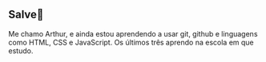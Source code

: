 ## Salve👋

Me chamo Arthur, e ainda estou aprendendo a usar git, github e linguagens como HTML, CSS e JavaScript.
Os últimos três aprendo na escola em que estudo.
